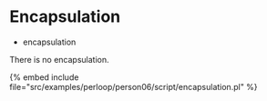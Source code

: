 # Encapsulation

* encapsulation

There is no encapsulation.

{% embed include file="src/examples/perloop/person06/script/encapsulation.pl" %}



